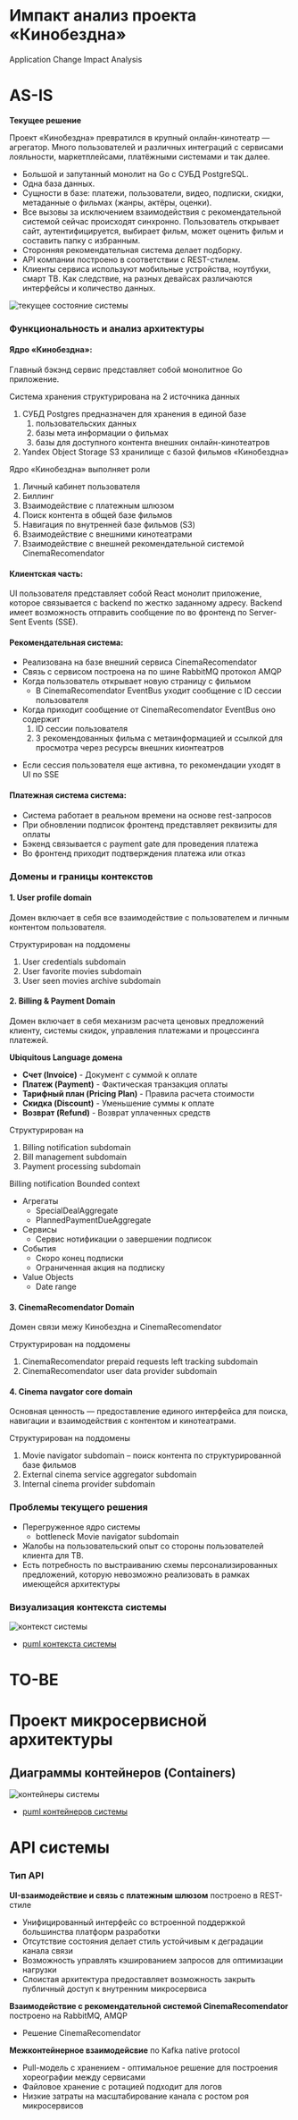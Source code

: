# Импакт анализ проекта «Кинобездна»

Application Change Impact Analysis

# AS-IS

**Текущее решение**

Проект «Кинобездна» превратился в крупный онлайн-кинотеатр — агрегатор. Много пользователей и различных интеграций с сервисами лояльности, маркетплейсами, платёжными системами и так далее.

- Большой и запутанный монолит на Go c СУБД PostgreSQL.
- Одна база данных.
- Сущности в базе: платежи, пользователи, видео, подписки, скидки, метаданные о фильмах (жанры, актёры, оценки).
- Все вызовы за исключением взаимодействия с рекомендательной системой сейчас происходят синхронно. Пользователь открывает сайт, аутентифицируется, выбирает фильм, может оценить фильм и составить папку с избранным.
- Сторонняя рекомендательная система делает подборку.
- API компании построено в соответствии с REST-стилем.
- Клиенты сервиса используют мобильные устройства, ноутбуки, смарт ТВ. Как следствие, на разных девайсах различаются интерфейсы и количество данных.

![текущее состояние системы](diagrams/asis/image_31_1745936477.png)

### Функциональность и анализ архитектуры

#### Ядро «Кинобездна»:

Главный бэкэнд сервис представляет собой монолитное Go приложение.

Система хранения структурирована на 2 источника данных
1. СУБД Postgres предназначен для хранения в единой базе
	1. пользовательских данных
	2. базы мета информации о фильмах
	3. базы для доступного контента внешних онлайн-кинотеатров
2. Yandex Object Storage S3 хранилище с базой фильмов «Кинобездна»

Ядро «Кинобездна» выполняет роли
1. Личный кабинет пользователя
2. Биллинг
3. Взаимодействие с платежным шлюзом
4. Поиск контента в общей базе фильмов
5. Навигация по внутренней базе фильмов (S3)
6. Взаимодействие с внешними кинотеатрами
7. Взаимодействие с внешней рекомендательной системой CinemaRecomendator

#### Клиентская часть:

UI пользователя представляет собой React монолит приложение, которое связывается с backend по жестко заданному адресу. Backend имеет возможность отправить сообщение по во фронтенд по Server-Sent Events (SSE).

#### Рекомендательная система:

- Реализована на базе внешний сервиса CinemaRecomendator
- Связь с сервисом построена на по шине RabbitMQ протокол AMQP 
- Когда пользователь открывает новую страницу с фильмом
	- В CinemaRecomendator EventBus уходит сообщение с ID сессии пользователя
- Когда приходит сообщение от CinemaRecomendator EventBus оно содержит
	1. ID сессии пользователя
	2. 3 рекомендованных фильма с метаинформацией и ссылкой для просмотра через ресурсы внешних кионтеатров 
* Если cессия пользователя еще активна, то рекомендации уходят в UI по SSE  

#### Платежная система система:

* Система работает в реальном времени на основе rest-запросов
* При обновлении подписок фронтенд представляет реквизиты для оплаты
* Бэкенд связывается с payment gate для проведения платежа
* Во фронтенд приходит подтверждения платежа или отказ


### Домены и границы контекстов

#### 1. User profile domain

Домен включает в себя все взаимодействие с пользователем и личным контентом пользователя.

Структурирован на поддомены
1. User credentials subdomain
2. User favorite movies subdomain
3. User seen movies archive subdomain

#### 2. Billing & Payment Domain

Домен включает в себя механизм расчета ценовых предложений клиенту, системы скидок, управления платежами и процессинга платежей.

**Ubiquitous Language домена**
- **Счет (Invoice)** - Документ с суммой к оплате
- **Платеж (Payment)** - Фактическая транзакция оплаты
- **Тарифный план (Pricing Plan)** - Правила расчета стоимости
- **Скидка (Discount)** - Уменьшение суммы к оплате
- **Возврат (Refund)** - Возврат уплаченных средств

Структурирован на
1. Billing notification subdomain
2. Bill management subdomain
3. Payment processing subdomain

Billing notification Bounded context
* Агрегаты
	* SpecialDealAggregate
	* PlannedPaymentDueAggregate
* Сервисы
	* Сервис нотификации о завершении подписок
* События
	* Скоро конец подписки
	* Ограниченная акция на подписку
* Value Objects
	* Date range

#### 3. CinemaRecomendator Domain

Домен связи межу Кинобездна и CinemaRecomendator

Структурирован на поддомены
1. CinemaRecomendator prepaid requests left tracking subdomain
2. CinemaRecomendator user data provider subdomain

#### 4. Cinema navgator core domain

Основная ценность — предоставление единого интерфейса для поиска, навигации и взаимодействия с контентом и кинотеатрами.

Структурирован на поддомены
1. Movie navigator subdomain – поиск контента по структурированной базе фильмов
2. External cinema service aggregator subdomain
3. Internal cinema provider subdomain

### Проблемы текущего решения
- Перегруженное ядро системы
	- bottleneck Movie navigator subdomain
- Жалобы на пользовательский опыт со стороны пользователей клиента для ТВ.
- Есть потребность по выстраиванию схемы персонализированных предложений, которую невозможно реализовать в рамках имеющейся архитектуры 

### Визуализация контекста системы

![контекст системы](diagrams/context/CinemaAbyss-context-general-1.png)
 * [puml контекста системы](diagrams/context/CinemaAbyss-context-general.puml)

# TO-BE
# Проект микросервисной архитектуры

## Диаграммы контейнеров (Containers)

![контейнеры системы](diagrams/container/CinemaAbyss-containers-general-1.png)
* [puml контейнеров системы](diagrams/container/CinemaAbyss-containers-general.puml)

# API системы

### Тип API

**UI-взаимодействие и связь с платежным шлюзом** построено в REST-стиле
 - Унифицированный интерфейс со встроенной поддержкой большинства платформ разработки
 - Отсутствие состояния делает стиль устойчивым к деградации канала связи
 - Возможность управлять кэшированием запросов для оптимизации нагрузки
 - Слоистая архитектура предоставляет возможность закрыть публичный доступ к внутренним микросервиса

**Взаимодействие с рекомендательной системой CinemaRecomendator** построено на RabbitMQ, AMQP
 - Решение CinemaRecomendator

**Межконтейнерное взаимодейсвие** по Kafka native protocol
 - Pull-модель с хранением - оптимальное решение для построения хореографии между сервисами
 - Файловое хранение с ротацией подходит для логов
 - Низкие затраты на масштабирование канала с ростом роя микросервисов
